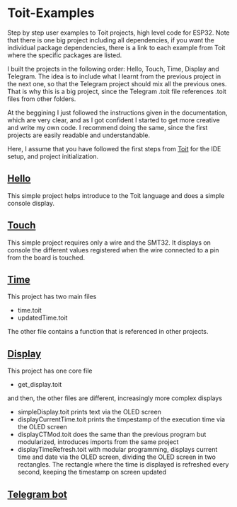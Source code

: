 # Toit-Examples
Step by step user examples to Toit projects, high level code for ESP32.
Note that there is one big project including all dependencies, if you want the individual package dependencies, there is a link to each example from Toit where the specific packages are listed.

I built the projects in the following order: Hello, Touch, Time, Display and Telegram.
The idea is to include what I learnt from the previous project in the next one, so that the Telegram project should mix all the previous ones. That is why this is a big project, since the Telegram .toit file references .toit files from other folders.

At the beggining I just followed the instructions given in the documentation, which are very clear, and as I got confident I started to get more creative and write my own code. I recommend doing the same, since the first projects are easily readable and understandable.

Here, I assume that you have followed the first steps from [Toit](https://docs.toit.io/getstarted) for the IDE setup, and project initialization.

## [Hello](https://docs.toit.io/tutorials/setup/firstprogram)

This simple project helps introduce to the Toit language and does a simple console display.

## [Touch](https://docs.toit.io/tutorials/hardware/touch)

This simple project requires only a wire and the SMT32. It displays on console the different values registered when the wire connected to a pin from the board is touched.

## [Time](https://docs.toit.io/tutorials/misc/date-time)

This project has two main files
* time.toit
* updatedTime.toit

The other file contains a function that is referenced in other projects.

## [Display](https://docs.toit.io/language/sdk/display)

This project has one core file
* get_display.toit

and then, the other files are different, increasingly more complex displays
* simpleDisplay.toit prints text via the OLED screen
* displayCurrentTime.toit prints the timpestamp of the execution time via the OLED screen
* displayCTMod.toit does the same than the previous program but modularized, introduces imports from the same project
* displayTimeRefresh.toit with modular programming, displays current time and date via the OLED screen, dividing the OLED screen in two rectangles. The rectangle where the time is displayed is refreshed every second, keeping the timestamp on screen updated

## [Telegram bot](https://docs.toit.io/tutorials/network/telegram)
